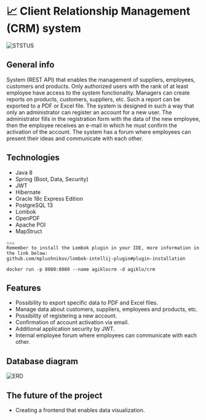 # 📈 Client Relationship Management (CRM) system
![STSTUS](https://img.shields.io/github/license/agiklo/CRM-System)
## General info
System (REST API) that enables the management of suppliers, employees, customers and products. Only authorized users with the rank of at least employee have access to the system functionality. Managers can create reports on products, customers, suppliers, etc. Such a report can be exported to a PDF or Excel file. The system is designed in such a way that only an administrator can register an account for a new user. The administrator fills in the registration form with the data of the new employee, then the employee receives an e-mail in which he must confirm the activation of the account. The system has a forum where employees can present their ideas and communicate with each other.

## Technologies
- Java 8
- Spring (Boot, Data, Security)
- JWT
- Hibernate
- Oracle 18c Express Edition
- PostgreSQL 13
- Lombok
- OpenPDF
- Apache POI
- MapStruct

```
⚠️⚠️⚠️
Remember to install the Lombok plugin in your IDE, more information in the link below:
github.com/mplushnikov/lombok-intellij-plugin#plugin-installation
```
```
docker run -p 8080:8080 --name agiklocrm -d agiklo/crm
```

## Features
- Possibility to export specific data to PDF and Excel files.
- Manage data about customers, suppliers, employees and products, etc.
- Possibility of registering a new account.
- Confirmation of account activation via email.
- Additional application security by JWT.
- Internal employee forum where employees can communicate with each other.

## Database diagram<br>
![ERD](https://i.imgur.com/YUkRUnR.png)

## The future of the project
- Creating a frontend that enables data visualization.
